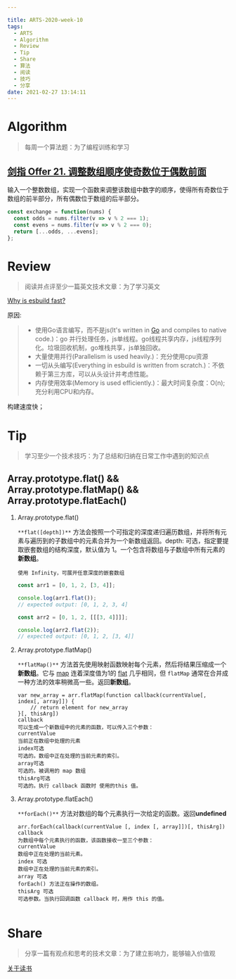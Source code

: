 ```yaml
---

title: ARTS-2020-week-10
tags:
  - ARTS
  - Algorithm
  - Review
  - Tip
  - Share
  - 算法
  - 阅读
  - 技巧
  - 分享
date: 2021-02-27 13:14:11
---
```


# Algorithm

> 每周一个算法题：为了编程训练和学习

## [剑指 Offer 21. 调整数组顺序使奇数位于偶数前面](https://leetcode-cn.com/problems/diao-zheng-shu-zu-shun-xu-shi-qi-shu-wei-yu-ou-shu-qian-mian-lcof/)

输入一个整数数组，实现一个函数来调整该数组中数字的顺序，使得所有奇数位于数组的前半部分，所有偶数位于数组的后半部分。



```js
const exchange = function(nums) {
  const odds = nums.filter(v => v % 2 === 1);
  const evens = nums.filter(v => v % 2 === 0);
  return [...odds, ...evens];
};
```




# Review

> 阅读并点评至少一篇英文技术文章：为了学习英文

[Why is esbuild fast?](https://esbuild.github.io/faq/#why-is-esbuild-fast)

原因:

> * 使用Go语言编写，而不是js(It's written in [Go](https://golang.org/) and compiles to native code.)：go 并行处理任务，js单线程。go线程共享内存，js线程序列化。垃圾回收机制，go堆栈共享，js单独回收。
> * 大量使用并行(Parallelism is used heavily.)：充分使用cpu资源
> * 一切从头编写(Everything in esbuild is written from scratch.)：不依赖于第三方库，可以从头设计并考虑性能。
> * 内存使用效率(Memory is used efficiently.)：最大时间复杂度：O(n);充分利用CPU和内存。

构建速度快；

# Tip

> 学习至少一个技术技巧：为了总结和归纳在日常工作中遇到的知识点

## Array.prototype.flat() && Array.prototype.flatMap() && Array.prototype.flatEach()

1. Array.prototype.flat()

   `**flat([depth])**` 方法会按照一个可指定的深度递归遍历数组，并将所有元素与遍历到的子数组中的元素合并为一个新数组返回。depth: 可选，指定要提取嵌套数组的结构深度，默认值为 1。一个包含将数组与子数组中所有元素的**新数组**。

   ```
   使用 Infinity，可展开任意深度的嵌套数组
   ```

   ```js
   const arr1 = [0, 1, 2, [3, 4]];
   
   console.log(arr1.flat());
   // expected output: [0, 1, 2, 3, 4]
   
   const arr2 = [0, 1, 2, [[[3, 4]]]];
   
   console.log(arr2.flat(2));
   // expected output: [0, 1, 2, [3, 4]]
   ```

   

2. Array.prototype.flatMap()

   `**flatMap()**` 方法首先使用映射函数映射每个元素，然后将结果压缩成一个**新数组**。它与 [map](https://developer.mozilla.org/en-US/docs/Web/JavaScript/Reference/Global_Objects/Array/map) 连着深度值为1的 [flat](https://developer.mozilla.org/en-US/docs/Web/JavaScript/Reference/Global_Objects/Array/flat) 几乎相同，但 `flatMap` 通常在合并成一种方法的效率稍微高一些。返回**新数组**。

   ```
   var new_array = arr.flatMap(function callback(currentValue[, index[, array]]) {
       // return element for new_array
   }[, thisArg])
   callback
   可以生成一个新数组中的元素的函数，可以传入三个参数：
   currentValue
   当前正在数组中处理的元素
   index可选
   可选的。数组中正在处理的当前元素的索引。
   array可选
   可选的。被调用的 map 数组
   thisArg可选
   可选的。执行 callback 函数时 使用的this 值。
   
   ```

3. Array.prototype.flatEach()

   `**forEach()**` 方法对数组的每个元素执行一次给定的函数。返回**undefined**

   ```
   arr.forEach(callback(currentValue [, index [, array]])[, thisArg])
   callback
   为数组中每个元素执行的函数，该函数接收一至三个参数：
   currentValue
   数组中正在处理的当前元素。
   index 可选
   数组中正在处理的当前元素的索引。
   array 可选
   forEach() 方法正在操作的数组。
   thisArg 可选
   可选参数。当执行回调函数 callback 时，用作 this 的值。
   
   
   ```

# Share

> 分享一篇有观点和思考的技术文章：为了建立影响力，能够输入价值观

[关于读书](https://bigfacemaster.cn/2021/03/06/Thinking/About-Reading/)